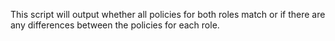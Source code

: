 This script will output whether all policies for both roles match or if there are any differences between the policies for each role.